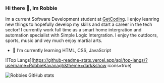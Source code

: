 ### Hi there 👋, Im Robbie 
Im a current Software Development student at [GetCoding](https://github.com/getcoding-ca). I enjoy leanring new things to hopefully develop my skills and start a career in the tech sector! I currently work full time as a smart home intergration and automation specialist with Simple Logic Intergration. I enjoy the outdoors, sports, music and vey much enjoy martial arts.
- 🌱 I’m currently learning HTML, CSS, JavaScript
  
![Top Langs](https://github-readme-stats.vercel.app/api/top-langs/?username=RobbieKavanagh&theme=dark&show icons=true)

![Robbies GitHub stats](https://github-readme-stats.vercel.app/api?username=RobbieKavanagh&theme=dark&show_icons=true)
